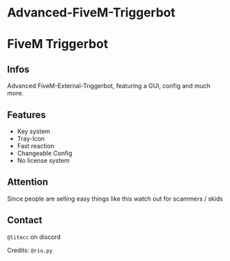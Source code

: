 # Advanced-FiveM-Triggerbot

# FiveM Triggerbot

## Infos
Advanced FiveM-External-Triggerbot, featuring a GUI, config and much more.

## Features
- Key system
- Tray-Icon
- Fast reaction
- Changeable Config
- No license system

## Attention
Since people are selling easy things like this watch out for scammers / skids

## Contact
`@litecc` on discord

Credits: `@rio.py`

